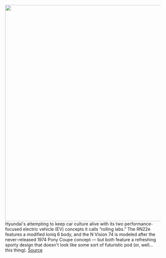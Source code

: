 <img src='' width='700px' /><br/>
Hyundai's attempting to keep car culture alive with its two performance-focused electric vehicle (EV) concepts it calls “rolling labs.” The RN22e features a modified Ioniq 6 body, and the N Vision 74 is modeled after the never-released 1974 Pony Coupe concept — but both feature a refreshing sporty design that doesn't look like some sort of futuristic pod (or, well... this thing).
<a href='https://www.theverge.com/2022/7/17/23266195/hyundai-n-lab-concepts-performance-evs-nvision-74-rn22e-electric-vehicles'> Source <a/>